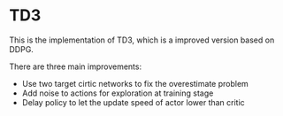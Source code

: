 # TD3

This is the implementation of TD3, which is a improved version based on DDPG.

There are three main improvements:

- Use two target cirtic networks to fix the overestimate problem
- Add noise to actions for exploration at training stage
- Delay policy to let the update speed of actor lower than critic